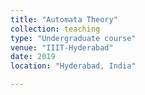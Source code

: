 ```yaml
---
title: "Automata Theory"
collection: teaching
type: "Undergraduate course"
venue: "IIIT-Hyderabad"
date: 2019
location: "Hyderabad, India"

---
```

 <!-- permalink: /teaching/2014-spring-teaching-1 -->
